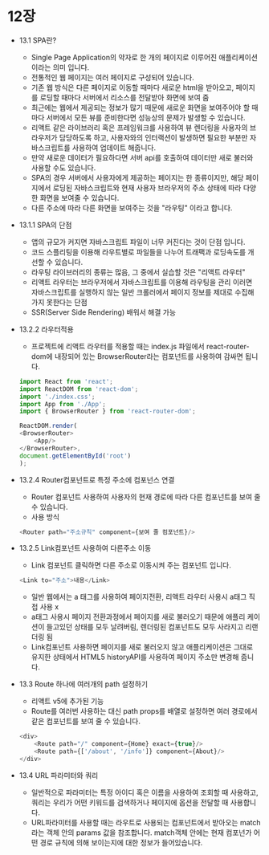 # 12장

* 13.1 SPA란?
    - Single Page Application의 약자로 한 개의 페이지로 이루어진 애플리케이션이라는 의미 입니다.
    - 전통적인 웹 페이지는 여러 페이지로 구성되어 있습니다.
    - 기존 웹 방식은 다른 페이지로 이동할 때마다 새로운 html을 받아오고, 페이지를 로딩할 때마다 서버에서 리소스를 전달받아 화면에 보여 줌
    - 최근에는 웹에서 제공되는 정보가 많기 때문에 새로운 화면을 보여주어야 할 때마다 서버에서 모든 뷰를 준비한다면 성능상의 문제가 발생할 수 있습니다.
    - 리액트 같은 라이브러리 혹은 프레임워크를 사용하여 뷰 렌더링을 사용자의 브라우저가 담당하도록 하고, 사용자와의 인터랙션이 발생하면 필요한 부분만 자바스크립트를 사용하여 업데이트 해줍니다.
    - 만약 새로운 데이터가 필요하다면 서버 api를 호출하여 데이터만 새로 불러와 사용할 수도 있습니다.
    - SPA의 경우 서버에서 사용자에게 제공하는 페이지는 한 종류이지만, 해당 페이지에서 로딩된 자바스크립트와 현재 사용자 브라우저의 주소 상태에 따라 다양한 화면을 보여줄 수 있습니다.
    - 다른 주소에 따라 다른 화면을 보여주는 것을 "라우팅" 이라고 합니다.

* 13.1.1 SPA의 단점
    - 앱의 규모가 커지면 자바스크립트 파일이 너무 커진다는 것이 단점 입니다.
    - 코드 스플리팅을 이용해 라우트별로 파일들을 나누어 트래팩과 로딩속도를 개선할 수 있습니다.
    - 라우팅 라이브러리의 종류는 많음, 그 중에서 실습할 것은 "리액트 라우터"
    - 리액트 라우터는 브라우저에서 자바스크립트를 이용해 라우팅을 관리 이러면 자바스크립트를 실행하지 않는 일반 크롤러에서 페이지 정보를 제대로 수집해가지 못한다는 단점
    - SSR(Server Side Rendering) 배워서 해결 가능


* 13.2.2 라우터적용
    - 프로젝트에 리액트 라우터를 적용할 때는 index.js 파일에서 react-router-dom에 내장되어 있는 BrowserRouter라는 컴포넌트를 사용하여 감싸면 됩니다.
    ```javascript
    import React from 'react';
    import ReactDOM from 'react-dom';
    import './index.css';
    import App from './App';
    import { BrowserRouter } from 'react-router-dom';

    ReactDOM.render(
    <BrowserRouter>
        <App/>
    </BrowserRouter>,
    document.getElementById('root')
    );
    ```

* 13.2.4 Router컴포넌트로 특정 주소에 컴포넌스 연결
    - Router 컴포넌트 사용하여 사용자의 현재 경로에 따라 다른 컴포넌트를 보여 줄 수 있습니다.
    - 사용 방식
    ```javascript
    <Router path="주소규칙" component={보여 줄 컴포넌트}/>
    ```

* 13.2.5 Link컴포넌트 사용하여 다른주소 이동
    - Link 컴포넌트 클릭하면 다른 주소로 이동시켜 주는 컴포넌트 입니다.
    ``` javascript
    <Link to="주소">내용</Link>
    ```
    - 일반 웹에서는 a 태그를 사용하여 페이지전환, 리액트 라우터 사용시 a태그 직접 사용 x
    - a태그 사용시 페이지 전환과정에서 페이지를 새로 불러오기 때문에 애플리 케이션이 들고있던 상태를 모두 날려버림, 렌더링된 컴포넌트도 모두 사라지고 리랜더링 됨
    - Link컴포넌트 사용하면 페이지를 새로 불러오지 않고 애플리케이션은 그대로 유지한 상태에서 HTML5 historyAPI를 사용하여 페이지 주소만 변경해 줍니다. 


* 13.3 Route 하나에 여러개의 path 설정하기
    - 리액트 v5에 추가된 기능
    - Route를 여러번 사용하는 대신 path props를 배열로 설정하면 여러 경로에서 같은 컴포넌트를 보여 줄 수 있습니다.
    ```javascript
    <div>
        <Route path="/" component={Home} exact={true}/>
        <Route path={['/about', '/info']} component={About}/>
    </div>
    ```

* 13.4 URL 파라미터와 쿼리
    - 일반적으로 파라미터는 특정 아이디 혹은 이름을 사용하여 조회할 때 사용하고, 쿼리는 우리가 어떤 키워드를 검색하거나 페이지에 옵션을 전달할 때 사용합니다.
    - URL파라미터를 사용할 때는 라우트로 사용되는 컴포넌트에서 받아오는 match라는 객체 안의 params 값을 참조합니다. match객체 안에는 현재 컴포넌가 어떤 경로 규칙에 의해 보이는지에 대한 정보가 들어있습니다.
    